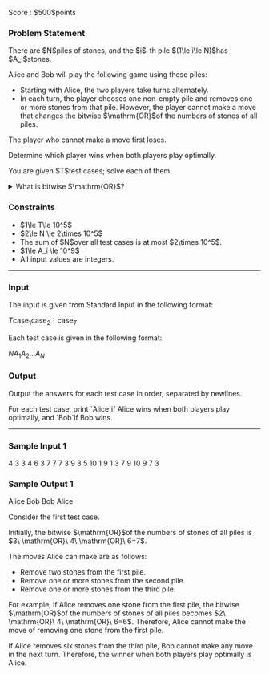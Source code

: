 
<div>

<span>

<span>

<p>
Score : $500$points
</p>

<div>

<section>

### **Problem Statement**

<p>
There are $N$piles of stones, and the $i$-th pile $(1\le i\le N)$has $A_i$stones.
</p>

<p>
Alice and Bob will play the following game using these piles:
</p>

<ul>

<li>
Starting with Alice, the two players take turns alternately.
</li>

<li>
In each turn, the player chooses one non-empty pile and removes one or more stones from that pile. However, the player cannot make a move that changes the bitwise $\mathrm{OR}$of the numbers of stones of all piles.
</li>

</ul>

<p>
The player who cannot make a move first loses.
</p>

<p>
Determine which player wins when both players play optimally.
</p>

<p>
You are given $T$test cases; solve each of them.
</p>

<details>

<summary>
What is bitwise $\mathrm{OR}$?
    
</summary>

<p>
The bitwise $\mathrm{OR}$of non-negative integers $A$and $B$, $A\ \mathrm{OR}\ B$, is defined as follows:
        
</p>

<ul>

<li>
When $A\ \mathrm{OR}\ B$is written in binary, the digit in the $2^k$place ($k \geq 0$) is $1$if at least one of the digits in the $2^k$place of $A$and $B$written in binary is $1$, and $0$otherwise.
</li>

</ul>
For example, $3\ \mathrm{OR}\ 5 = 7$(in binary: $011\ \mathrm{OR}\ 101 = 111$).

In general, the bitwise $\mathrm{OR}$of $k$non-negative integers $p_1, p_2, p_3, \dots, p_k$is defined as $(\dots ((p_1\ \mathrm{OR}\ p_2)\ \mathrm{OR}\ p_3)\ \mathrm{OR}\ \dots\ \mathrm{OR}\ p_k)$, and it can be proved that this is independent of the order of $p_1, p_2, p_3, \dots p_k$.  
    
<p>

</p>

</details>

</section>

</div>

<div>

<section>

### **Constraints**

<ul>

<li>
$1\le T\le 10^5$
</li>

<li>
$2\le N \le 2\times 10^5$
</li>

<li>
The sum of $N$over all test cases is at most $2\times 10^5$.
</li>

<li>
$1\le A_i \le 10^9$
</li>

<li>
All input values are integers.
</li>

</ul>

</section>

</div>

---

<div>

<div>

<section>

### **Input**

<p>
The input is given from Standard Input in the following format:
</p>

<div>

$T$$\text{case}_1$$\text{case}_2$$\vdots$$\text{case}_T$
</div>

<p>
Each test case is given in the following format:
</p>

<div>

$N$$A_1$$A_2$$\ldots$$A_N$
</div>

</section>

</div>

<div>

<section>

### **Output**

<p>
Output the answers for each test case in order, separated by newlines.
</p>

<p>
For each test case, print `Alice`if Alice wins when both players play optimally, and `Bob`if Bob wins.
</p>

</section>

</div>

</div>

---

<div>

<section>

### **Sample Input 1**

<div>

4
3
3 4 6
3
7 7 7
3
9 3 5
10
1 9 1 3 7 9 10 9 7 3

</div>

</section>

</div>

<div>

<section>

### **Sample Output 1**

<div>

Alice
Bob
Bob
Alice

</div>

<p>
Consider the first test case.
</p>

<p>
Initially, the bitwise $\mathrm{OR}$of the numbers of stones of all piles is $3\ \mathrm{OR}\ 4\ \mathrm{OR}\ 6=7$.
</p>

<p>
The moves Alice can make are as follows:
</p>

<ul>

<li>
Remove two stones from the first pile.
</li>

<li>
Remove one or more stones from the second pile.
</li>

<li>
Remove one or more stones from the third pile.
</li>

</ul>

<p>
For example, if Alice removes one stone from the first pile, the bitwise $\mathrm{OR}$of the numbers of stones of all piles becomes $2\ \mathrm{OR}\ 4\ \mathrm{OR}\ 6=6$. Therefore, Alice cannot make the move of removing one stone from the first pile.
</p>

<p>
If Alice removes six stones from the third pile, Bob cannot make any move in the next turn. Therefore, the winner when both players play optimally is Alice.
</p>

</section>

</div>

</span>

</span>

</div>
